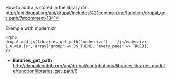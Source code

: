How to add a js stored in the library dir   
http://api.drupal.org/api/drupal/includes%21common.inc/function/drupal_get_path/7#comment-13414

Exemple with modernizr
```
<?php
drupal_add_js(libraries_get_path('modernizr') . '/js/modernizr-1.6.min.js', array('group' => JS_THEME, 'every_page' => TRUE));
?>
```

* **libraries_get_path**   
http://drupalcontrib.org/api/drupal/contributions!libraries!libraries.module/function/libraries_get_path/6